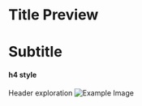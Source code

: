 # Title Preview #
# Subtitle #
#### h4 style ####

Header exploration
  ![Example Image](https://octodex.github.com/images/puddle_jumper_octodex.jpg)
